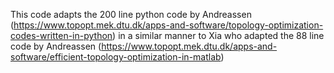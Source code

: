 This code adapts the 200 line python code by Andreassen (https://www.topopt.mek.dtu.dk/apps-and-software/topology-optimization-codes-written-in-python) in a similar manner to Xia who adapted the 88 line code by Andreassen (https://www.topopt.mek.dtu.dk/apps-and-software/efficient-topology-optimization-in-matlab)
